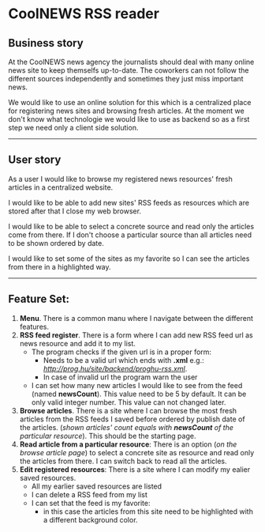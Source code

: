 # CoolNEWS RSS reader

## Business story
At the CoolNEWS news agency the journalists should deal with many online news site to keep themselfs up-to-date. The coworkers can not follow the different sources independently and sometimes they just miss important news.

We would like to use an online solution for this which is a centralized place for registering news sites and browsing fresh articles. At the moment we don't know what technologie we would like to use as backend so as a first step we need only a client side solution.

---
## User story
As a user I would like to browse my registered news resources' fresh articles in a centralized website.

I would like to be able to add new sites' RSS feeds as resources which are stored after that I close my web browser.

I would like to be able to select a concrete source and read only the articles come from there. If I don't choose a particular source than all articles need to be shown ordered by date.

I would like to set some of the sites as my favorite so I can see the articles from there in a highlighted way.

---
## Feature Set:
1. **Menu**. There is a common manu where I navigate between the different features.
2. **RSS feed register**. There is a form where I can add new RSS feed url as news resource and add it to my list.
    * The program checks if the given url is in a proper form:
        * Needs to be a valid url which ends with **.xml** e.g.: *http://prog.hu/site/backend/proghu-rss.xml*.
        * In case of invalid url the program warn the user
    * I can set how many new articles I would like to see from the feed (named **newsCount**). This value need to be 5 by default. It can be only valid integer number. This value can not changed later.
2. **Browse articles**. There is a site where I can browse the most fresh articles from the RSS feeds I saved before ordered by publish date of the articles. (*shown articles' count equals with **newsCount** of the particular resource*). This should be the starting page.
3. **Read article from a particular resource**: There is an option (*on the browse article page*) to select a concrete site as resource and read only the articles from there. I can switch back to read all the articles.
4. **Edit registered resources**: There is a site where I can modify my ealier saved resources.
    * All my earlier saved resources are listed
    * I can delete a RSS feed from my list
    * I can set that the feed is my favorite:
        * in this case the articles from this site need to be highlighted with a different background color.
